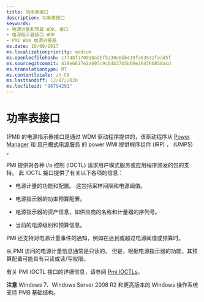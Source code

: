```yaml
---
title: 功率表接口
description: 功率表接口
keywords:
- 电源计量和预算 WDK，接口
- 电源指示器接口 WDK
- PMI WDK 电源计量器
ms.date: 10/09/2017
ms.localizationpriority: medium
ms.openlocfilehash: c7748f170010adbf5230e8bb419fa63532fead5f
ms.sourcegitcommit: 418e6617e2a695c9cb4b37b5b60e264760858acd
ms.translationtype: MT
ms.contentlocale: zh-CN
ms.lasthandoff: 12/07/2020
ms.locfileid: "96794291"
---
```

# <a name="power-meter-interface"></a>功率表接口


 (PMI) 的电源指示器接口是通过 WDM 驱动程序提供的，该驱动程序从 [Power Manager](../kernel/power-manager.md) 和 [用户模式电源服务](user-mode-power-service.md) 的 power WMI 提供程序组件 (IRP) ， (UMPS) 。

PMI 提供对各种 i/o 控制 (IOCTL) 请求用户模式服务或应用程序颁发的包的支持。 此 IOCTL 接口提供了有关以下各项的信息：

-   电源计量的功能和配置。 这包括采样间隔和电源阈值。

-   电源指示器的功率预算配置。

-   电源指示器的资产信息，如供应商的名称和计量器的序列号。

-   当前的电源级别和预算信息。

PMI 还支持对电源计量事件的通知，例如在达到或超过电源阈值或预算时。

从 PMI 访问的电源计量信息通常是只读的。 但是，根据电源指示器的功能，其预算配置可能具有只读或读/写权限。

有关 PMI IOCTL 接口的详细信息，请参阅 [Pmi IOCTLs](/windows-hardware/drivers/ddi/pmi/index)。

 
**注意**   Windows 7、Windows Server 2008 R2 和更高版本的 Windows 操作系统支持 PMB 基础结构。


